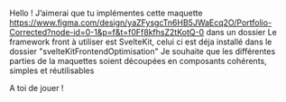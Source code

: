 Hello ! J’aimerai que tu implémentes cette maquette https://www.figma.com/design/yaZFysgcTn6HB5JWaEcq2O/Portfolio-Corrected?node-id=0-1&p=f&t=f0Ff8kfhsZ2tKotQ-0 dans un dossier 
Le framework front à utiliser est SvelteKit, celui ci est déja installé dans le dossier "svelteKitFrontendOptimisation"
Je souhaite que les différentes parties de la maquettes soient découpées en composants cohérents, simples et réutilisables

A toi de jouer !
